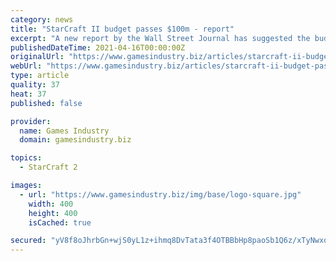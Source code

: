 ```yaml
---
category: news
title: "StarCraft II budget passes $100m - report"
excerpt: "A new report by the Wall Street Journal has suggested the budget for Blizzard's PC title StarCraft II: Wings of Liberty has already passed $100 million. The figure is not attributed to any ..."
publishedDateTime: 2021-04-16T00:00:00Z
originalUrl: "https://www.gamesindustry.biz/articles/starcraft-ii-budget-passes-USD100m-report"
webUrl: "https://www.gamesindustry.biz/articles/starcraft-ii-budget-passes-USD100m-report"
type: article
quality: 37
heat: 37
published: false

provider:
  name: Games Industry
  domain: gamesindustry.biz

topics:
  - StarCraft 2

images:
  - url: "https://www.gamesindustry.biz/img/base/logo-square.jpg"
    width: 400
    height: 400
    isCached: true

secured: "yV8f8oJhrbGn+wjS0yL1z+ihmq8DvTata3f4OTBBbHp8paoSb1Q6z/xTyNwxqcdvRHtW5Cjvbbkf7JSaSDhp187hOge0kvOkGbVQtys1h6ydpxreC6hIK8AvPxLweuQizEqduCwdEAN0wlN0JS2w0Bar7lq3AJaEz43NXi0HoybePPU+L3fg3VqKJV0Yt5SsaW2A+6CSUFn2/ph0WVCDq9tiRqJLf0eX2HkkbHXVAWPf/Lt/zLGs6FkEXoA0U7eADOP16oDPbUiZRefANZG0/NQ3IVOIU3pyCyKd8XeQKwm2uCo2wPLTTZX51auMycjSXMtOBfb9amGeGfXCfV0Rf1HFxxxfOsRa8v9/GSoeWew=;KrRzyBKWPVJ4UQLRp1AtMQ=="
---
```


